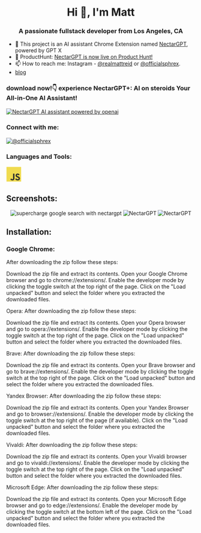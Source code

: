 <h1 align="center">Hi 👋, I'm Matt</h1>
<h3 align="center">A passionate fullstack developer from Los Angeles, CA</h3>

- 🔭 This project is an AI assistant Chrome Extension named [NectarGPT](https://nectarhub.xyz/), powered by GPT X
- 🧡 ProductHunt: [NectarGPT is now live on Product Hunt!](https://www.producthunt.com/posts/nectar-gpt)
- 📫 How to reach me: Instagram - [@realmattreid](https://www.instagram.com/realmattreid) or [@officialsphrex](https://www.instagram.com/officialsphrex).
- [blog](https://blog.nectarhub.xyz/blog)

<h3 align="left">download now!👇 experience NectarGPT+: AI on steroids Your All-in-One AI Assistant!</h3>
<p align="left">
  <a href="https://drive.google.com/uc?export=download&id=1IGwiAJYxeB7z5kOY2X9i5cxRuolKUQYA" target="_blank">
    <img align="center" src="https://i.imgur.com/1YN7xSF.png" alt="NectarGPT AI assistant powered by openai" height="30" width="30" />
  </a>
</p>

<h3 align="left">Connect with me:</h3>
<p align="left">
  <a href="https://blog.nectarhub.xyz/blog" target="_blank">
    <img align="center" src="https://img.icons8.com/fluent/48/000000/twitter.png" alt="@officialsphrex" height="30" width="30" />
  </a>
</p>

<h3 align="left">Languages and Tools:</h3>
<p align="left">
  <a href="https://developer.mozilla.org/en-US/docs/Web/JavaScript" target="_blank" rel="noreferrer">
    <img src="https://raw.githubusercontent.com/devicons/devicon/master/icons/javascript/javascript-original.svg" alt="JavaScript" width="40" height="40"/>
  </a>
</p>

<h2>Screenshots:</h2>
<p align="center">
  <img src="https://imgur.com/g7asn8t.png" alt="supercharge google search with nectargpt" width="500" />
  <img src="https://i.imgur.com/zmGN3YX.png" alt="NectarGPT" width="500" />
  <img src="https://i.imgur.com/iPSXASQ.png" alt="NectarGPT" width="500" />
</p>

<h2>Installation:</h2>

<h3>Google Chrome:</h3>
After downloading the zip follow these steps:

Download the zip file and extract its contents.
Open your Google Chrome browser and go to chrome://extensions/.
Enable the developer mode by clicking the toggle switch at the top right of the page.
Click on the "Load unpacked" button and select the folder where you extracted the downloaded files.

Opera:
After downloading the zip follow these steps:

Download the zip file and extract its contents.
Open your Opera browser and go to opera://extensions/.
Enable the developer mode by clicking the toggle switch at the top right of the page.
Click on the "Load unpacked" button and select the folder where you extracted the downloaded files.

Brave:
After downloading the zip follow these steps:

Download the zip file and extract its contents.
Open your Brave browser and go to brave://extensions/.
Enable the developer mode by clicking the toggle switch at the top right of the page.
Click on the "Load unpacked" button and select the folder where you extracted the downloaded files.

Yandex Browser:
After downloading the zip follow these steps:

Download the zip file and extract its contents.
Open your Yandex Browser and go to browser://extensions/.
Enable the developer mode by clicking the toggle switch at the top right of the page (if available).
Click on the "Load unpacked" button and select the folder where you extracted the downloaded files.

Vivaldi:
After downloading the zip follow these steps:

Download the zip file and extract its contents.
Open your Vivaldi browser and go to vivaldi://extensions/.
Enable the developer mode by clicking the toggle switch at the top right of the page.
Click on the "Load unpacked" button and select the folder where you extracted the downloaded files.

Microsoft Edge:
After downloading the zip follow these steps:

Download the zip file and extract its contents.
Open your Microsoft Edge browser and go to edge://extensions/.
Enable the developer mode by clicking the toggle switch at the bottom left of the page.
Click on the "Load unpacked" button and select the folder where you extracted the downloaded files.
